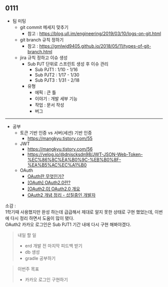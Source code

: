 ## 0111

 - 팀 미팅
    - git commit 메세지 맞추기
       - 참고 : https://blog.ull.im/engineering/2019/03/10/logs-on-git.html
    - git branch 규칙 정하기
       - 참고 : https://gmlwjd9405.github.io/2018/05/11/types-of-git-branch.html
    - jira 규칙 정하고 이슈 생성
       - Sub PJT 단위로 스프린트 생성 후 이슈 관리
           - Sub PJT1 : 1/10 - 1/16
           - Sub PJT2 : 1/17 - 1/30
           - Sub PJT3 : 1/31 - 2/18
       - 유형
           - 에픽 : 큰 틀
           - 이야기 : 개발 세부 기능
           - 작업 : 문서 작성
           - 버그

-----------------------------   
 - 공부
   - 토큰 기반 인증 vs 서버(세션) 기반 인증 
       - https://mangkyu.tistory.com/55
   - JWT
       - https://mangkyu.tistory.com/56
       - https://velog.io/@dnjscksdn98/JWT-JSON-Web-Token-%EC%86%8C%EA%B0%9C-%EB%B0%8F-%EA%B5%AC%EC%A1%B0
   - OAuth
       - [OAuth란 무엇인가?](https://mungto.tistory.com/449)
       - [[OAuth] OAuth2.0란?](https://doqtqu.tistory.com/295)
       - [[OAuth2.0] OAuth2.0 개요](https://hayjo.tistory.com/44)
       - [OAuth2 개념 정리 - 삽질중인 개발자](https://programmer93.tistory.com/52)
       
 소감 : <br/> 
 1학기때 사용했지만 완성 하는데 급급해서 제대로 알지 못한 상태로 구현 했었는데, 이번에 다시 정리 하면서 도움이 많이 됐다. <br/>
 OAuth2 카카오 로그인은 Sub PJT1 기간 내에 다시 구현 해봐야겠다.
 
> 내일 할 일
> - erd 개발 전 마지막 피드백 받기
> - db 생성
> - gradle 공부하기

> 이번주 목표
> - 카카오 로그인 구현하기

